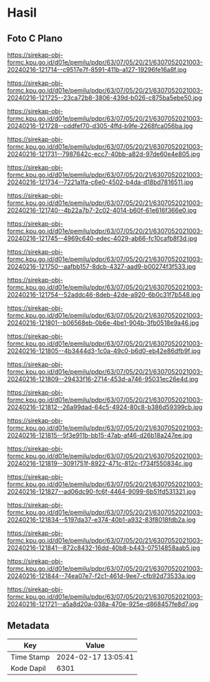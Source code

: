 # Hasil

## Foto C Plano

https://sirekap-obj-formc.kpu.go.id/d01e/pemilu/pdpr/63/07/05/20/21/6307052021003-20240216-121714--c9517e7f-8591-411b-a127-19296fe16a8f.jpg

https://sirekap-obj-formc.kpu.go.id/d01e/pemilu/pdpr/63/07/05/20/21/6307052021003-20240216-121725--23ca72b8-3806-439d-b026-c875ba5ebe50.jpg

https://sirekap-obj-formc.kpu.go.id/d01e/pemilu/pdpr/63/07/05/20/21/6307052021003-20240216-121728--cddfef70-d305-4ffd-b9fe-2268fca056ba.jpg

https://sirekap-obj-formc.kpu.go.id/d01e/pemilu/pdpr/63/07/05/20/21/6307052021003-20240216-121731--7987642c-ecc7-40bb-a82d-97de60e4e805.jpg

https://sirekap-obj-formc.kpu.go.id/d01e/pemilu/pdpr/63/07/05/20/21/6307052021003-20240216-121734--7221a1fa-c6e0-4502-b4da-d18bd7816511.jpg

https://sirekap-obj-formc.kpu.go.id/d01e/pemilu/pdpr/63/07/05/20/21/6307052021003-20240216-121740--4b22a7b7-2c02-4014-b60f-61e616f366e0.jpg

https://sirekap-obj-formc.kpu.go.id/d01e/pemilu/pdpr/63/07/05/20/21/6307052021003-20240216-121745--4969c640-edec-4029-ab66-fc10cafb8f3d.jpg

https://sirekap-obj-formc.kpu.go.id/d01e/pemilu/pdpr/63/07/05/20/21/6307052021003-20240216-121750--aafbb157-8dcb-4327-aad9-b00274f3f533.jpg

https://sirekap-obj-formc.kpu.go.id/d01e/pemilu/pdpr/63/07/05/20/21/6307052021003-20240216-121754--52addc46-8deb-42de-a920-6b0c31f7b548.jpg

https://sirekap-obj-formc.kpu.go.id/d01e/pemilu/pdpr/63/07/05/20/21/6307052021003-20240216-121801--b06568eb-0b6e-4be1-904b-3fb0518e9a46.jpg

https://sirekap-obj-formc.kpu.go.id/d01e/pemilu/pdpr/63/07/05/20/21/6307052021003-20240216-121805--4b3444d3-1c0a-49c0-b6d0-eb42e86dfb9f.jpg

https://sirekap-obj-formc.kpu.go.id/d01e/pemilu/pdpr/63/07/05/20/21/6307052021003-20240216-121809--29433f16-2714-453d-a746-95031ec26e4d.jpg

https://sirekap-obj-formc.kpu.go.id/d01e/pemilu/pdpr/63/07/05/20/21/6307052021003-20240216-121812--26a99dad-64c5-4924-80c8-b386d59399cb.jpg

https://sirekap-obj-formc.kpu.go.id/d01e/pemilu/pdpr/63/07/05/20/21/6307052021003-20240216-121815--5f3e911b-bb15-47ab-af46-d26b18a247ee.jpg

https://sirekap-obj-formc.kpu.go.id/d01e/pemilu/pdpr/63/07/05/20/21/6307052021003-20240216-121819--3091751f-8922-471c-812c-f734f550834c.jpg

https://sirekap-obj-formc.kpu.go.id/d01e/pemilu/pdpr/63/07/05/20/21/6307052021003-20240216-121827--ad06dc90-fc6f-4464-9099-6b51fd531321.jpg

https://sirekap-obj-formc.kpu.go.id/d01e/pemilu/pdpr/63/07/05/20/21/6307052021003-20240216-121834--5197da37-e374-40b1-a932-83f8018fdb2a.jpg

https://sirekap-obj-formc.kpu.go.id/d01e/pemilu/pdpr/63/07/05/20/21/6307052021003-20240216-121841--872c8432-16dd-40b8-b443-07514858aab5.jpg

https://sirekap-obj-formc.kpu.go.id/d01e/pemilu/pdpr/63/07/05/20/21/6307052021003-20240216-121844--74ea07e7-f2c1-461d-9ee7-cfb92d73533a.jpg

https://sirekap-obj-formc.kpu.go.id/d01e/pemilu/pdpr/63/07/05/20/21/6307052021003-20240216-121721--a5a8d20a-038a-470e-925e-d868457fe8d7.jpg


## Metadata

| Key        | Value               |
| ---------- | ------------------- |
| Time Stamp | 2024-02-17 13:05:41 |
| Kode Dapil | 6301                |



